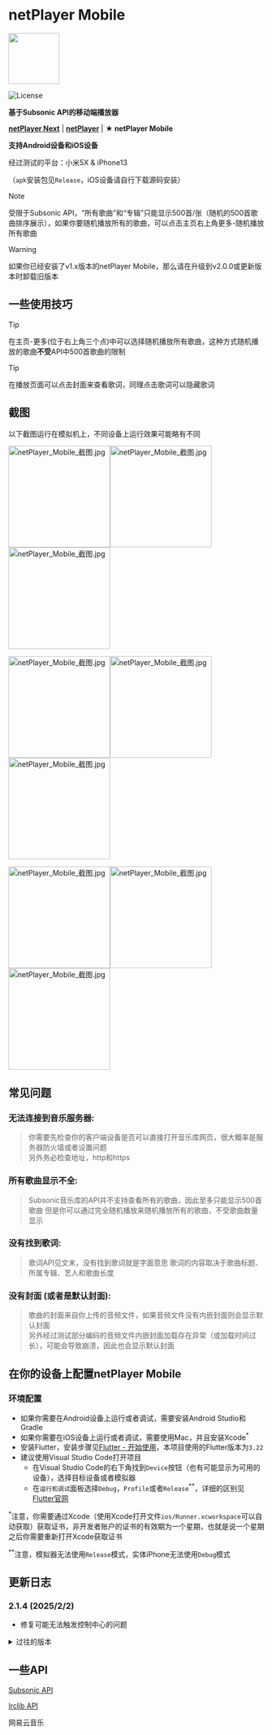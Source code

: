 # netPlayer Mobile

<img src="./assets/icon.png" width="100px">

![License](https://img.shields.io/badge/License-MIT-dark_green)

**基于Subsonic API的移动端播放器**

[**netPlayer Next**](https://github.com/Zhoucheng133/netPlayer-Next) | [**netPlayer**](https://github.com/Zhoucheng133/net-player) | **★ netPlayer Mobile**

**支持Android设备和iOS设备**

经过测试的平台：小米5X & iPhone13

（`apk`安装包见`Release`，iOS设备请自行下载源码安装）

> [!NOTE]
> 受限于Subsonic API，“所有歌曲”和“专辑”只能显示500首/张（随机的500首歌曲排序展示），如果你要随机播放所有的歌曲，可以点击主页右上角更多-随机播放所有歌曲

> [!WARNING]
> 如果你已经安装了v1.x版本的netPlayer Mobile，那么请在升级到v2.0.0或更新版本时卸载旧版本

## 一些使用技巧

> [!TIP]
> 在主页-更多(位于右上角三个点)中可以选择随机播放所有歌曲，这种方式随机播放的歌曲**不受**API中500首歌曲的限制

> [!TIP]
> 在播放页面可以点击封面来查看歌词，同理点击歌词可以隐藏歌词

## 截图

以下截图运行在模拟机上，不同设备上运行效果可能略有不同

<img src="demo/1.png" alt="netPlayer_Mobile_截图.jpg" width="200px" /><img src="demo/2.png" alt="netPlayer_Mobile_截图.jpg" width="200px" /><img src="demo/3.png" alt="netPlayer_Mobile_截图.jpg" width="200px" />

<img src="demo/4.png" alt="netPlayer_Mobile_截图.jpg" width="200px" /><img src="demo/5.png" alt="netPlayer_Mobile_截图.jpg" width="200px" /><img src="demo/6.png" alt="netPlayer_Mobile_截图.jpg" width="200px" />

<img src="demo/7.png" alt="netPlayer_Mobile_截图.jpg" width="200px" /><img src="demo/8.png" alt="netPlayer_Mobile_截图.jpg" width="200px" /><img src="demo/9.png" alt="netPlayer_Mobile_截图.jpg" width="200px" />

## 常见问题

### 无法连接到音乐服务器:

> 你需要先检查你的客户端设备是否可以直接打开音乐库网页，很大概率是服务器防火墙或者设置问题  
> 另外务必检查地址，http和https

### 所有歌曲显示不全:

> Subsonic音乐库的API并不支持查看所有的歌曲，因此至多只能显示500首歌曲 但是你可以通过完全随机播放来随机播放所有的歌曲，不受歌曲数量显示

### 没有找到歌词:

> 歌词API见文末，没有找到歌词就是字面意思
> 歌词的内容取决于歌曲标题、所属专辑、艺人和歌曲长度

### 没有封面 (或者是默认封面):

> 歌曲的封面来自你上传的音频文件，如果音频文件没有内嵌封面则会显示默认封面  
> 另外经过测试部分编码的音频文件内嵌封面加载存在异常（或加载时间过长），可能会导致崩溃，因此也会显示默认封面

## 在你的设备上配置netPlayer Mobile

### 环境配置

- 如果你需要在Android设备上运行或者调试，需要安装Android Studio和Gradle
- 如果你需要在iOS设备上运行或者调试，需要使用Mac，并且安装Xcode<sup>*</sup>
- 安装Flutter，安装步骤见[Flutter - 开始使用](https://flutter.cn/docs/get-started/install)，本项目使用的Flutter版本为`3.22`
- 建议使用Visual Studio Code打开项目
  - 在Visual Studio Code的右下角找到`Device`按钮（也有可能显示为可用的设备），选择目标设备或者模拟器
  - 在`运行和调试`面板选择`Debug`，`Profile`或者`Release`<sup>**</sup>，详细的区别见[Flutter官网](https://docs.flutter.dev/testing/build-modes)

<sup>*</sup>注意，你需要通过Xcode（使用Xcode打开文件`ios/Runner.xcworkspace`可以自动获取）获取证书，非开发者账户的证书的有效期为一个星期，也就是说一个星期之后你需要重新打开Xcode获取证书

<sup>**</sup>注意，模拟器无法使用`Release`模式，实体iPhone无法使用`Debug`模式

## 更新日志

### 2.1.4 (2025/2/2)
- 修复可能无法触发控制中心的问题

<details>
<summary>过往的版本</summary>

### 2.1.3 (2024/12/26)
- 修复状态栏/控制中心无法控制进度的问题
- 修复iOS设备无法后台播放的问题
- 修复iOS设备跳转路由黑屏的问题

### 2.1.2 (2024/12/25)
- 修复获取封面图片崩溃的问题

### 2.1.1 (2024/12/20)
- 修复调整进度条歌词没有滚动的问题
- 提升了一些运行速度

### 2.1.0 (2024/12/10)
- 添加远程控制的功能
- 修复Ink边界显示的问题
- 修复一个布局问题

### 2.0.11 (2024/12/2)
- 添加歌曲超过API上限的提示
- 修复歌词重复请求的问题

### 2.0.10 (2024/11/16)
- 添加记住播放顺序的功能
- 添加许可证页面
- 修复歌词最后一行无法高亮的问题
- 修复部分歌词缺少最后一行的问题

### 2.0.9 (2024/11/14)
- 添加播放栏显示播放进度
- 添加设置播放栏播放进度方式
- 改进调整歌词大小的方式
- 改进歌词匹配逻辑

### 2.0.8 (2024/11/5)
- 改进歌词匹配逻辑

### 2.0.7 (2024/10/29)
- 添加修改歌词字体大小的功能
- 修复从菜单进入歌词页没有自动滚动的问题
- 简化定位歌曲逻辑

### 2.0.6 (2024/10/10)
- 添加设置音质的功能 ([#5](https://github.com/Zhoucheng133/netPlayer-Mobile/issues/5))
- 修复扫描音乐库的一个问题

### 2.0.5 (2024/9/20)
- 添加从播放页查看专辑/艺人详细页
- 添加从播放页将正在播放歌曲添加到歌单
- 改进播放页布局

### 2.0.4 (2024/9/16)
- 添加列表页面的滚动条
- 添加刷新列表功能
- 添加修改歌单提示原来名称

### 2.0.3 (2024/8/30)
- 添加从网易云音乐获取歌词
- 改进歌词滚动的效果
- 修复打开的第一首歌没有歌词的问题

### 2.0.2 (2024/8/28)
- 添加清理缓存的功能
- 添加更新音乐库的功能
- 改进交互的反馈
- 禁用设备横屏幕显示
- 修复注销后重新打开app仍处于登录状态的问题

### 2.0.1 (2024/8/26)
- 大幅改进滚动区域滚动效率
- 改进登录界面UI和文本框
- 改进一些过渡动画
- 现在支持搜索歌曲的同时也可以搜索艺人和专辑
- 修复定位按钮不可用的问题
- 此版本可以正常支持搜索功能

### 2.0.0 (Beta) (2024/8/25)
- 重构了所有界面
- 添加歌单缩略图
- 添加更新音乐库后自动重新排序
- 改进了歌词显示的效果
- 改进拖动时间轴的响应
- 提升运行效率和网络请求效率
- ❌**当前版本**没有搜索功能，仍在开发中
- ⚠️这是一个Beta版本，可能会有一些问题

### 1.6.4 (iOS & Android) (2024/7/3)
- 大幅缩小了app体积
- 修复了导航条可能会黑底的问题
- 改进了字体显示
- 改进登录界面交互
- 改进了搜索界面
- 改进了一些UI反馈
- 修改了app id （如果你从旧版本更新，可能需要卸载老版本）

### 1.6.3 (iOS & Android, 仅Android的更新) (2024/5/13)
- 修复新版本Android系统无法使用http连接的问题
- 添加一些用于开发的镜像地址

### 1.6.2 (iOS & Android) (2024/4/3)
- 修复更新歌曲没有更新歌曲定位的问题
- 修复提示错误

### 1.6.1 (iOS & Android) (2024/3/19)
- 添加记住播放顺序的功能
- 添加外部中断播放时自动识别的功能

### 1.6.0 (iOS & Android) (2024/3/16)
- 添加在播放界面查看歌曲信息
- 添加在播放界面将歌曲添加到歌单
- 改进播放界面布局
- 改进了字体显示
- 改进歌曲统计显示和操作按钮布局
- 修复歌词滚动的上下间距问题
- 修复16:9设备在播放界面的显示问题
- 清理了一些冗余代码

### 1.5.4 (iOS & Android) (2024/3/11)
- 添加清理歌曲封面图片缓存的功能
- 修复安卓设备导航条黑色背景的问题 ([#2](https://github.com/Zhoucheng133/netPlayer-Mobile/issues/2))

### 1.5.3 (iOS & Android) (2024/3/8)
- 本地化一些系统控件的语言
- 修复后台滚动歌词的问题
- 修复搜索框对齐的问题

### 1.5.2 (iOS & Android) (2024/3/4)
- 修复搜索框无法离开焦点的问题

### 1.5.1 (iOS & Android) (2024/3/1)
- 添加使用菜单来选择播放模式
- 添加了单曲循环模式
- 修复退出完全随机播放崩溃的问题
- 修复显示歌词时退出播放界面的动画问题

### 1.5.0 (iOS & Android) (2024/2/16)
- 使用Material风格的底部栏
- 改进跳转到播放位置的效果
- 改进AppBar
- 修复从随机播放模式退出之后无法打开App的问题

### 1.4.0 (iOS & Android) (2024/1/24)
- 添加显示歌词功能
- 稍微增长了网络请求超时的时间
- 修复Android设备AppBar显示问题

### 1.3.4 (iOS & Android) (2024/1/1)
- 添加定位到当前播放歌曲的功能

### 1.3.3 (iOS & Android) (2023/12/5)
- 添加所有歌曲≥500首歌曲的提示

### v1.3.2 (iOS & Android) (2023/11/27)
- 播放页添加star/unstar操作
- 添加打开App的启动页面

### v1.3.1 (iOS & Android) (2023/11/10)
- 添加完全随机播放
- 修改加载上次播放信息的问题

### v1.3.0 (iOS & Android) (2023/10/31)
- 添加设置选项卡
- 自定义是否自动保存播放信息
- 自定义是否自动登录
- 改进刷新歌单逻辑
- 改进了参数传递的效率
- 改进了一些图标显示效果
- 改进播放界面布局
- 修复搜索时输入框为空时的错误
- 修复了歌单内容刷新没有刷新喜欢歌曲的问题

### v1.2.0 (iOS & Android & PWA) (2023/10/27)
- 添加播放进度条
- 添加播放进度条的跳转功能
- 支持在设备控制中心跳转功能
- 提高页面跳转性能
- 修复重新请求出现错误的问题
- 修复页面滚动问题
- 修复暂停播放进度条错误的问题

### v1.1.1 (iOS & Android & PWA) (2023/10/24)
- 修复登录时输入框遮挡问题
- 添加请求超时的提示

### v1.1.0 (iOS & Android & PWA) (2023/10/20)
- 添加了新建歌单的功能
- 修改了没有及时刷新的bug
- 重构了获取版本号的逻辑
- 改进软键盘输入的交互

### v1.0.2 (iOS & Android & PWA) (2023/10/12)
- 取消了底部栏上层阴影
- 添加了对Web和PWA的支持
- 解决了在PWA环境中标题栏的一些问题
- 使用just audio库代替audio players

### v1.0.1 (iOS & Android) (2023/10/10)
- 添加对安卓设备的支持
- 修复一些问题
- 在Android设备上使用Material弹窗
- 修复弹窗文本错误

### ~~v1.0.1 (2023/10/10)~~
- ~~添加对安卓版本的支持~~
- ~~修复一些问题~~

### v1.0.0 (iOS)
- 第一个版本

</details>

## 一些API

[Subsonic API](http://www.subsonic.org/pages/api.jsp)

[lrclib API](https://lrclib.net/docs)

网易云音乐